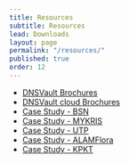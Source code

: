 ```yaml
---
title: Resources
subtitle: Resources
lead: Downloads
layout: page
permalink: "/resources/"
published: true
order: 12
---
```


<ul class="list-group">
    <li class="list-item"><a href="/assets/docs/dnsvault.pdf" target="_blank">DNSVault Brochures</a></li>
    <li class="list-item"><a href="/assets/docs/dnsvaultcloudservice.pdf" target="_blank">DNSVault cloud Brochures</a></li>
    <li class="list-item"><a href="/assets/docs/cases/dnsvault_bsn.pdf" target="_blank">Case Study - BSN</a></li>
    <li class="list-item"><a href="/assets/docs/cases/dnsvault_mykris.pdf" target="_blank">Case Study - MYKRIS</a></li>
    <li class="list-item"><a href="/assets/docs/cases/dnsvault_utp.pdf" target="_blank">Case Study - UTP</a></li>
    <li class="list-item"><a href="/assets/docs/cases/dnsvault_alamflora.pdf" target="_blank">Case Study - ALAMFlora</a></li>
    <li class="list-item"><a href="/assets/docs/cases/dnsvault_kpkt.pdf" target="_blank">Case Study - KPKT</a></li>
</ul>